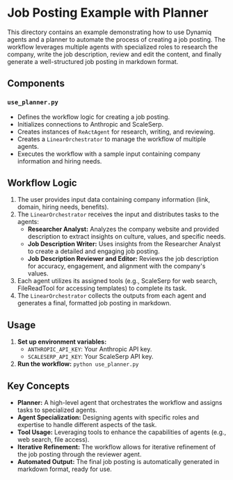 # Job Posting Example with Planner

This directory contains an example demonstrating how to use Dynamiq agents and a planner to automate the process of creating a job posting. The workflow leverages multiple agents with specialized roles to research the company, write the job description, review and edit the content, and finally generate a well-structured job posting in markdown format.

## Components

### `use_planner.py`

- Defines the workflow logic for creating a job posting.
- Initializes connections to Anthropic and ScaleSerp.
- Creates instances of `ReActAgent` for research, writing, and reviewing.
- Creates a `LinearOrchestrator` to manage the workflow of multiple agents.
- Executes the workflow with a sample input containing company information and hiring needs.

## Workflow Logic

1. The user provides input data containing company information (link, domain, hiring needs, benefits).
2. The `LinearOrchestrator` receives the input and distributes tasks to the agents:
   - **Researcher Analyst:** Analyzes the company website and provided description to extract insights on culture, values, and specific needs.
   - **Job Description Writer:** Uses insights from the Researcher Analyst to create a detailed and engaging job posting.
   - **Job Description Reviewer and Editor:** Reviews the job description for accuracy, engagement, and alignment with the company's values.
3. Each agent utilizes its assigned tools (e.g., ScaleSerp for web search, FileReadTool for accessing templates) to complete its task.
4. The `LinearOrchestrator` collects the outputs from each agent and generates a final, formatted job posting in markdown.

## Usage

1. **Set up environment variables:**
   - `ANTHROPIC_API_KEY`: Your Anthropic API key.
   - `SCALESERP_API_KEY`: Your ScaleSerp API key.
2. **Run the workflow:** `python use_planner.py`

## Key Concepts

- **Planner:** A high-level agent that orchestrates the workflow and assigns tasks to specialized agents.
- **Agent Specialization:** Designing agents with specific roles and expertise to handle different aspects of the task.
- **Tool Usage:** Leveraging tools to enhance the capabilities of agents (e.g., web search, file access).
- **Iterative Refinement:** The workflow allows for iterative refinement of the job posting through the reviewer agent.
- **Automated Output:** The final job posting is automatically generated in markdown format, ready for use.
